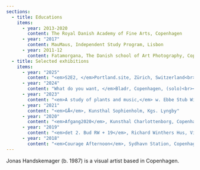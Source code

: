 ```yaml
---
sections:
  - title: Educations
    items:
      - year: 2013-2020
        content: The Royal Danish Academy of Fine Arts, Copenhagen
      - year: "2017"
        content: MauMaus, Independent Study Program, Lisbon
      - year: 2011-12
        content: Fatamorgana, The Danish school of Art Photography, Copenhagen
  - title: Selected exhibitions
    items:
      - year: "2025"
        content: "<em>S2E2, </em>Portland.site, Zürich, Switzerland<br><em>Layers, </em>Cantina, Århus, (solo)"
      - year: "2024"
        content: "What do you want, </em>Bladr, Copenhagen, (solo)<br><em><em>Handle, handles, </em>Heerz Tooya, Veliko Tarnovo, Bulgaria (solo)<br>I Simply Am Not There, </em>Danske Grafikers Hus, Copenhagen (solo)"
      - year: "2023"
        content: "<em>A study of plants and music,</em> w. Ebbe Stub Wittrup, Radiohuset, Copenhagen (public commission)"
      - year: "2021"
        content: "<em>GÅ</em>, Kunsthal Sophienholm, Kgs. Lyngby"
      - year: "2020"
        content: "<em>Afgang2020</em>, Kunsthal Charlottenborg, Copenhagen"
      - year: "2019"
        content: "<em>det 2. Bud RW + 19</em>, Richard Winthers Hus, Vindeby, Lolland<br><em>Saint Antonios Fristelser</em>, Galleri Tom Christoffersen, Copenhagen"
      - year: "2018"
        content: "<em>Courage Afternoon</em>, Sydhavn Station, Copenhagen (solo w. Mads Juel)<br><em>Overgang</em> – Hyper, Museum Ovartaci, Risskov<br><em>RISO</em>, Udstillingssted Bladr, Copenhagen<br><em>Buds are Breaking</em>, Bådehavnsgade 42, Copenhagen"
---
```

<p>Jonas Handskemager (b. 1987) is a visual artist based in Copenhagen.</p>
